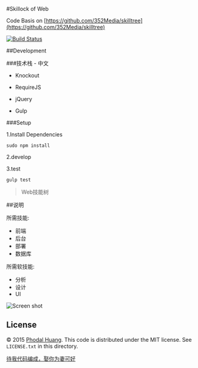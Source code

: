 #Skillock of Web

Code Basis on [https://github.com/352Media/skilltree](https://github.com/352Media/skilltree)

[![Build Status](https://travis-ci.org/phodal/skillock.svg?branch=gh-pages)](https://travis-ci.org/phodal/skillock)

##Development

###技术栈 - 中文

 - Knockout
 - RequireJS
 - jQuery

 - Gulp

###Setup

1.Install Dependencies

    sudo npm install
    
2.develop
    
3.test
    
    gulp test

> Web技能树

##说明

所需技能:

 - 前端
 - 后台
 - 部署
 - 数据库
 
所需软技能:
 
  - 分析
  - 设计
  - UI

![Screen shot](./screenshot.jpg)

## License

© 2015 [Phodal Huang](http://www.phodal.com). This code is distributed under the MIT license. See `LICENSE.txt` in this directory.

[待我代码编成，娶你为妻可好](http://www.xuntayizhan.com/person/ji-ke-ai-qing-zhi-er-shi-dai-wo-dai-ma-bian-cheng-qu-ni-wei-qi-ke-hao-wan/)
